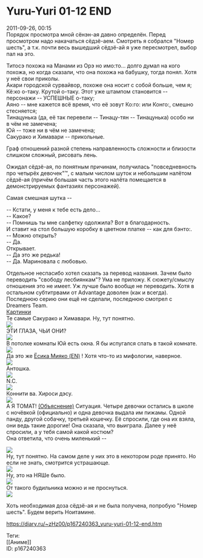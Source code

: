 Yuru-Yuri 01-12 END
====================

   
 2011-09-26, 00:15   
  Порядок просмотра мной сёнэн-ая давно определён. Перед просмотром надо накачаться сёдзё-аем. Смотреть я собрался "Номер шесть", а т.к. почти весь вышедший сёдзё-ай я уже пересмотрел, выбор пал на это.   
   
 Титосэ похожа на Манами из Орэ но имо:то... долго думал на кого похожа, но когда сказали, что она похожа на бабушку, тогда понял. Хотя у неё свои приколы.   
 Акари городской сурвайвор, похоже она носит с собой больше, чем я;   
 Кё:ко о-таку. Крутой о-таку. Этот уже штампом становится -- персонажи -- УСПЕШНЫЕ о-таку;   
 Аяно -- мне кажется всё время, что её зовут Ко:го: или Конго:, смешно стесняется;   
 Тинацунька (да, её так перевели -- Тинацу-тян -- Тинацунька) особо ни в чём не замечена;   
 Юй -- тоже ни в чём не замечена;   
 Сакурако и Химавари -- прикольные.   
   
 Граф отношений разной степень направленность сложности и близости слишком сложный, рисовать лень.   
   
 Ожидал сёдзё-ая, по понятным причинам, получилась "повседневность про четырёх девочек"™, с малым числом шуток и небольшим налётом сёдзё-ая (причём большая часть этого налёта помещается в демонстрируемых фантазиях персонажей).   
   
 Самая смешная шутка --   
   
 -- Кстати, у меня к тебе есть дело...   
 -- Какое?   
 -- Помнишь ты мне салфетку одолжила? Вот в благодарность.   
 И ставит на стол большую коробку в цветном платке -- как для бэнто:.   
 -- Можно открыть?   
 -- Да.   
 Открывает.   
 -- Да это же редька!   
 -- Да. Мариновала с любовью.   
   
 Отдельное неспасибо хотел сказать за перевод названия. Зачем было переводить "свободу лесбиянкам"? Ума не приложу. К сюжету/смыслу отношения это не имеет. Уж лучше было вообще не переводить. Хотя в остальном субтитрвами от Advantage доволен (как и всегда). Последнюю серию они ещё не сделали, последнюю смотрел с Dreamers Team.   
  [Картинки](https://zHz00.diary.ru/p167240363.htm?index=2#linkmore167240363m2)       
 Те самые Сакурако и Химавари. Ну, тут понятно.   
  [![](http://s14.radikal.ru/i187/1109/f0/09ac983b67f2t.jpg)](http://radikal.ru/F/s14.radikal.ru/i187/1109/f0/09ac983b67f2.png.html)    
 ЭТИ ГЛАЗА, ЧЬИ ОНИ?   
  [![](http://s47.radikal.ru/i116/1109/b2/85f324b23b51t.jpg)](http://radikal.ru/F/s47.radikal.ru/i116/1109/b2/85f324b23b51.png.html)    
 В потолке комнаты Юй есть окна. Я бы испугался спать в такой комнате.   
  [![](http://s48.radikal.ru/i120/1109/6c/46be788ac7cft.jpg)](http://radikal.ru/F/s48.radikal.ru/i120/1109/6c/46be788ac7cf.png.html)    
 Да это же  [Ёсика Мияко (EN)](https://en.touhouwiki.net/wiki/Yoshika_Miyako)  ! Хотя что-то из мифологии, наверное.   
  [![](http://s40.radikal.ru/i088/1109/db/1ce7244430e2t.jpg)](http://radikal.ru/F/s40.radikal.ru/i088/1109/db/1ce7244430e2.png.html)    
 Антошка.   
  [![](http://s56.radikal.ru/i154/1109/6c/6fea4f0ec0fdt.jpg)](http://radikal.ru/F/s56.radikal.ru/i154/1109/6c/6fea4f0ec0fd.png.html)    
 N.C.   
  [![](http://s42.radikal.ru/i097/1109/1f/338d33dfc66ct.jpg)](http://radikal.ru/F/s42.radikal.ru/i097/1109/1f/338d33dfc66c.png.html)    
 Коннити ва. Хироси дэсу.   
  [![](http://s006.radikal.ru/i214/1109/bb/2979f948a2e1t.jpg)](http://radikal.ru/F/s006.radikal.ru/i214/1109/bb/2979f948a2e1.png.html)    
 А Я ТОМАТ!  [(Объяснение)](https://zHz00.diary.ru/p167240363.htm?index=1#linkmore167240363m1)    Ситуация. Четыре девочки остались в школе с ночёвкой (официально) и одна девочка выдала им пижамы. Одной панду, другой собачку, третьей кошечку. Её спросили, где она их взяла, они ведь такие дорогие! Она сказала, что выиграла. Далее у неё спросили, а у тебя самой какой костюм?   
 Она ответила, что очень миленький --   
     
  [![](http://i054.radikal.ru/1109/80/4039c11f2ebbt.jpg)](http://radikal.ru/F/i054.radikal.ru/1109/80/4039c11f2ebb.png.html)    
 Ну, тут понятно. На самом деле у них это в некотором роде принято. Но если не знать, смотрится устрашающе.   
  [![](http://s50.radikal.ru/i128/1109/bd/38906e815b24t.jpg)](http://radikal.ru/F/s50.radikal.ru/i128/1109/bd/38906e815b24.png.html)    
 Ну, это на НЯШе было.   
  [![](http://i020.radikal.ru/1109/11/7015843d8449t.jpg)](http://radikal.ru/F/i020.radikal.ru/1109/11/7015843d8449.png.html)    
 От такого будильника можно и не проснуться.   
  [![](http://s61.radikal.ru/i173/1109/d0/1e32b31cd6fbt.jpg)](http://radikal.ru/F/s61.radikal.ru/i173/1109/d0/1e32b31cd6fb.png.html)    
      
   
 Хоть необходимая доза сёдзё-ая и не была получена, попробую "Номер шесть". Будем верить Ноитамине.   
    
 <https://diary.ru/~zHz00/p167240363_yuru-yuri-01-12-end.htm>   
   
 Теги:   
 [[Аниме]]   
 ID: p167240363